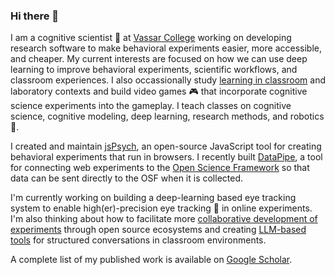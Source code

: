 ### Hi there 👋

I am a cognitive scientist 🥼 at [Vassar College](https://www.vassar.edu/) working on developing research software to make behavioral experiments easier, more accessible, and cheaper. My current interests are focused on how we can use deep learning to improve behavioral experiments, scientific workflows, and classroom experiences. I also occassionally study [learning in classroom](https://journals.sagepub.com/doi/full/10.1177/25152459211027575) and laboratory contexts and build video games 🎮 that incorporate cognitive science experiments into the gameplay. I teach classes on cognitive science, cognitive modeling, deep learning, research methods, and robotics 🤖. 

I created and maintain [jsPsych](https://github.com/jspsych/jspsych), an open-source JavaScript tool for creating behavioral experiments that run in browsers. I recently built [DataPipe](https://pipe.jspsych.org), a tool for connecting web experiments to the [Open Science Framework](https://osf.io) so that data can be sent directly to the OSF when it is collected.

I'm currently working on building a deep-learning based eye tracking system to enable high(er)-precision eye tracking 👀 in online experiments. I'm also thinking about how to facilitate more [collaborative development of experiments](https://github.com/jspsych/jspsych-timelines) through open source ecosystems and creating [LLM-based tools](https://pat.vassar.edu) for structured conversations in classroom environments.

A complete list of my published work is available on [Google Scholar](https://scholar.google.com/citations?user=fUtClyAAAAAJ&hl=en).
